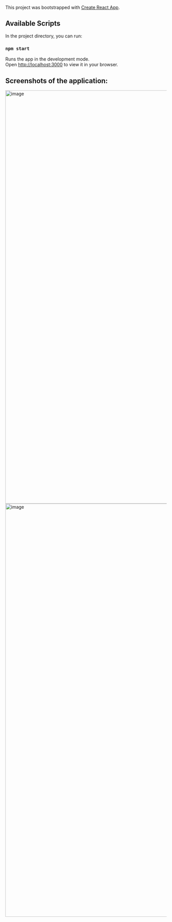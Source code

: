 This project was bootstrapped with [Create React App](https://github.com/facebook/create-react-app).

## Available Scripts

In the project directory, you can run:

### `npm start`

Runs the app in the development mode.\
Open [http://localhost:3000](http://localhost:3000) to view it in your browser.

## Screenshots of the application:

<img width="1288" alt="image" src="https://github.com/fathisahar/KitchenHelper/assets/63174744/f313b525-bd31-4e82-a9e1-0f46dd098437">

<img width="1288" alt="image" src="https://github.com/fathisahar/KitchenHelper/assets/63174744/a2a23b0d-9ba1-4c9b-af10-f3a8b3cc3345">
